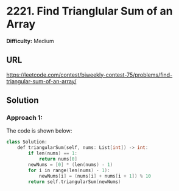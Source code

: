 # 2221. Find Trianglular Sum of an Array
**Difficulty:** Medium

## URL

https://leetcode.com/contest/biweekly-contest-75/problems/find-triangular-sum-of-an-array/

## Solution

### Approach 1:

The code is shown below:

```c++
class Solution:
    def triangularSum(self, nums: List[int]) -> int:
        if len(nums) == 1:
            return nums[0]
        newNums = [0] * (len(nums) - 1)
        for i in range(len(nums) - 1):
            newNums[i] = (nums[i] + nums[i + 1]) % 10
        return self.triangularSum(newNums)
```

